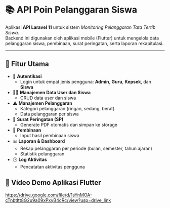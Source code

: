 # 📚 API Poin Pelanggaran Siswa

Aplikasi **API Laravel 11** untuk sistem *Monitoring Pelanggaran Tata Tertib Siswa*.  
Backend ini digunakan oleh aplikasi mobile (Flutter) untuk mengelola data pelanggaran siswa, pembinaan, surat peringatan, serta laporan rekapitulasi.

---

## 🚀 Fitur Utama

- 🔐 **Autentikasi**
  - Login untuk empat jenis pengguna: **Admin**, **Guru**, **Kepsek**, dan **Siswa**
- 👨‍🎓 **Manajemen Data User dan Siswa**
  - CRUD data user dan siswa
- ⚠️ **Manajemen Pelanggaran**
  - Kategori pelanggaran (ringan, sedang, berat)
  - Data pelanggaran per siswa
- 📄 **Surat Peringatan (SP)**
  - Generate PDF otomatis dan simpan ke storage
- 🧭 **Pembinaan**
  - Input hasil pembinaan siswa
- 📊 **Laporan & Dashboard**
  - Rekap pelanggaran per periode (bulan, semester, tahun ajaran)
  - Statistik pelanggaran
- 🕒 **Log Aktivitas**
  - Pencatatan aktivitas pengguna

## 🎥 Video Demo Aplikasi Flutter

https://drive.google.com/file/d/1sYnMOA-cTnbtItt8G2u9a09xPxyB4cRc/view?usp=drive_link
